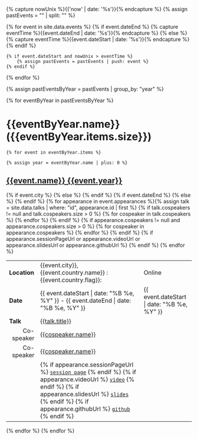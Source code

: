 
{% capture nowUnix %}{{'now' | date: '%s'}}{% endcapture %}
{% assign pastEvents = "" | split: "" %}

{% for event in site.data.events %}
    {% if event.dateEnd %}
        {% capture eventTime %}{{event.dateEnd | date: '%s'}}{% endcapture %}
    {% else %}
        {% capture eventTime %}{{event.dateStart | date: '%s'}}{% endcapture %}
    {% endif %}

    {% if event.dateStart and nowUnix > eventTime %}
        {% assign pastEvents = pastEvents | push: event %}
    {% endif %}
{% endfor %}

{% assign pastEventsByYear = pastEvents | group_by: "year" %}

{% for eventByYear in pastEventsByYear %}

# [](#{{eventByYear.name}}){{eventByYear.name}} ({{eventByYear.items.size}})

    {% for event in eventByYear.items %}

    {% assign year = eventByYear.name | plus: 0 %}
## [](#{{event.id}})[{{event.name}} {{event.year}}]({{event.url}})

<table>
    <tr>
        <td><strong>Location</strong></td>
        {% if event.city %}
            <td>{{event.city}}, {{event.country.name}} :{{event.country.flag}}:</td>
        {% else %}
            <td>Online</td>
        {% endif %}
    </tr>
    <tr>
        <td><strong>Date</strong></td>
        {% if event.dateEnd %}
            <td>{{ event.dateStart | date: "%B %e, %Y" }} - {{ event.dateEnd | date: "%B %e, %Y" }}</td>
        {% else %}
            <td >{{ event.dateStart | date: "%B %e, %Y" }}</td>
        {% endif %}
    </tr>
    {% for appearance in event.appearances %}{% assign talk = site.data.talks | where: "id", appearance.id | first %}    
        <tr>
            <td><strong>Talk</strong></td>
            <td><a href="talks#{{talk.id}}">{{talk.title}}</a></td>
        </tr>
        {% if talk.cospeakers != null and talk.cospeakers.size > 0 %}
            {% for cospeaker in talk.cospeakers %}
            <tr>
                <td style="text-align: right">Co-speaker</td>
                <td><a href="{{cospeaker.twitterUrl}}" target="_blank">{{cospeaker.name}}</a></td>
            </tr>
            {% endfor %}
        {% endif %}
        {% if appearance.cospeakers != null and appearance.cospeakers.size > 0 %}
            {% for cospeaker in appearance.cospeakers %}
            <tr>
                <td style="text-align: right">Co-speaker</td>
                <td><a href="{{cospeaker.twitterUrl}}" target="_blank">{{cospeaker.name}}</a></td>
            </tr>
            {% endfor %}
        {% endif %}
        {% if appearance.sessionPageUrl or appearance.videoUrl or appearance.slidesUrl or appearance.githubUrl %}
            <tr>
                <td>&nbsp;</td>
                <td>
                    {% if appearance.sessionPageUrl %}
                        <a target="_blank" href="{{appearance.sessionPageUrl}}"><code>session page</code></a>
                    {% endif %}
                    {% if appearance.videoUrl %}
                        <a target="_blank" href="{{appearance.videoUrl}}"><code>video</code></a>
                    {% endif %}
                    {% if appearance.slidesUrl %}
                        <a target="_blank" href="{{appearance.slidesUrl}}"><code>slides</code></a>
                    {% endif %}
                    {% if appearance.githubUrl %}
                        <a target="_blank" href="{{appearance.githubUrl}}"><code>github</code></a>
                    {% endif %}
                </td>
            </tr>  
        {% endif %}  
    {% endfor %}
</table>
    {% endfor %}
{% endfor %}
